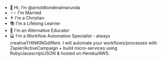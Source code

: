 - 👋  Hi, I’m @arnoldtonderaimarunda
- ♂♀  I'm Married
- ✝️  I'm a Christian 
- 📚  I'm a Lifelong Learner
- 🍏  I'm an Alternative Educator
- 💻  I'm a Workflow Automation Specialist - always creativeTHINKINGdiffent. I will automate your workflows/processes with Zapier/ActiveCampaign + build micro-services using Ruby/Javascript/JSON & hosted on Heroku/AWS. 
